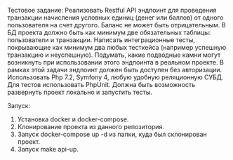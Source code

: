 Тестовое задание:
Реализовать Restful API эндпоинт для проведения транзакции начисления условных единиц (денег или баллов) от одного пользователя на счет другого. Баланс не может быть отрицательным. В БД проекта должно быть как минимум две обязательных таблицы: пользователи и транзакции.
Написать интеграционные тесты, покрывающие как минимум два любых тесткейса (например успешную транзакцию и неуспешную).
Подумать, какие подводные камни могут возникнуть при использовании этого эндпоинта в реальном проекте.
В рамках этой задачи эндпоинт должен быть доступен без авторизации.
Использовать Php 7.2, Symfony 4, любую удобную реляционную СУБД. Для тестов использовать PhpUnit.
Должна быть возможность развернуть проект локально и запустить тесты.

Запуск:
1. Установка docker и docker-compose.
2. Клонирование проекта из данного репозитория.
3. Запуск docker-compose up -d из папки, куда был склонирован проект.
4. Запуск make api-up.

